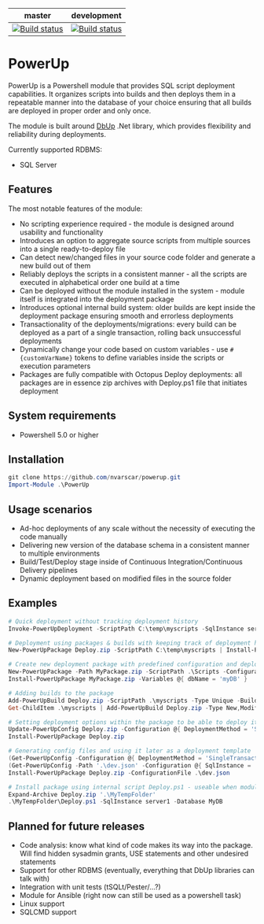 | master | development |
|---|---|
| [![Build status](https://ci.appveyor.com/api/projects/status/m0ml0392r631tp60/branch/master?svg=true)](https://ci.appveyor.com/project/nvarscar/powerup/branch/master) | [![Build status](https://ci.appveyor.com/api/projects/status/m0ml0392r631tp60/branch/development?svg=true)](https://ci.appveyor.com/project/nvarscar/powerup/branch/development) |

# PowerUp
PowerUp is a Powershell module that provides SQL script deployment capabilities. It organizes scripts into builds and then deploys them in a repeatable manner into the database of your choice ensuring that all builds are deployed in proper order and only once.

The module is built around [DbUp](https://github.com/DbUp/DbUp) .Net library, which provides flexibility and reliability during deployments. 

Currently supported RDBMS:
* SQL Server

## Features
The most notable features of the module:

* No scripting experience required - the module is designed around usability and functionality
* Introduces an option to aggregate source scripts from multiple sources into a single ready-to-deploy file
* Can detect new/changed files in your source code folder and generate a new build out of them
* Reliably deploys the scripts in a consistent manner - all the scripts are executed in alphabetical order one build at a time
* Can be deployed without the module installed in the system - module itself is integrated into the deployment package
* Introduces optional internal build system: older builds are kept inside the deployment package ensuring smooth and errorless deployments
* Transactionality of the deployments/migrations: every build can be deployed as a part of a single transaction, rolling back unsuccessful deployments
* Dynamically change your code based on custom variables - use `#{customVarName}` tokens to define variables inside the scripts or execution parameters
* Packages are fully compatible with Octopus Deploy deployments: all packages are in essence zip archives with Deploy.ps1 file that initiates deployment


## System requirements

* Powershell 5.0 or higher

## Installation
```powershell
git clone https://github.com/nvarscar/powerup.git
Import-Module .\PowerUp
```

## Usage scenarios

* Ad-hoc deployments of any scale without the necessity of executing the code manually
* Delivering new version of the database schema in a consistent manner to multiple environments
* Build/Test/Deploy stage inside of Continuous Integration/Continuous Delivery pipelines
* Dynamic deployment based on modified files in the source folder

## Examples

```powershell
# Quick deployment without tracking deployment history
Invoke-PowerUpDeployment -ScriptPath C:\temp\myscripts -SqlInstance server1 -Database MyDB -SchemaVersionTable $null

# Deployment using packages & builds with keeping track of deployment history in dbo.SchemaVersions
New-PowerUpPackage Deploy.zip -ScriptPath C:\temp\myscripts | Install-PowerUpPackage -SqlInstance server1 -Database MyDB

# Create new deployment package with predefined configuration and deploy it replacing #{dbName} tokens with corresponding values
New-PowerUpPackage -Path MyPackage.zip -ScriptPath .\Scripts -Configuration @{ Database = '#{dbName}'; ConnectionTimeout = 5 }
Install-PowerUpPackage MyPackage.zip -Variables @{ dbName = 'myDB' }

# Adding builds to the package
Add-PowerUpBuild Deploy.zip -ScriptPath .\myscripts -Type Unique -Build 2.0
Get-ChildItem .\myscripts | Add-PowerUpBuild Deploy.zip -Type New,Modified -Build 3.0

# Setting deployment options within the package to be able to deploy it without specifying options
Update-PowerUpConfig Deploy.zip -Configuration @{ DeploymentMethod = 'SingleTransaction'; SqlInstance = 'localhost'; DatabaseName = 'MyDb2' }
Install-PowerUpPackage Deploy.zip

# Generating config files and using it later as a deployment template
(Get-PowerUpConfig -Configuration @{ DeploymentMethod = 'SingleTransaction'; SqlInstance = 'devInstance'; DatabaseName = 'MyDB' }).SaveToFile('.\dev.json')
(Get-PowerUpConfig -Path '.\dev.json' -Configuration @{ SqlInstance = 'prodInstance' }).SaveToFile('.\prod.json')
Install-PowerUpPackage Deploy.zip -ConfigurationFile .\dev.json

# Install package using internal script Deploy.ps1 - useable when module is not installed locally
Expand-Archive Deploy.zip '.\MyTempFolder'
.\MyTempFolder\Deploy.ps1 -SqlInstance server1 -Database MyDB
```

## Planned for future releases

* Code analysis: know what kind of code makes its way into the package. Will find hidden sysadmin grants, USE statements and other undesired statements
* Support for other RDBMS (eventually, everything that DbUp libraries can talk with)
* Integration with unit tests (tSQLt/Pester/...?)
* Module for Ansible (right now can still be used as a powershell task)
* Linux support
* SQLCMD support